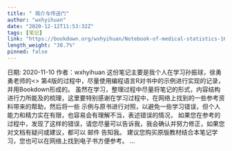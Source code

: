 ```yaml
---
title: " 简介与传送门"
author: "wxhyihuan"
date: "2020-12-12T11:53:32Z"
tags: [笔记]
link: "https://bookdown.org/wxhyihuan/Notebook-of-medical-statistics-1605856202966/"
length_weight: "30.7%"
pinned: false
---
```


日期: 2020-11-10 作者：wxhyihuan 这份笔记主要是我个人在学习孙振球，徐勇勇老师的<> 第4版的过程中，尽量使用编程语言R对书中的示例进行实现的记录， 并用Bookdown形成的。 虽然在学习，整理过程中尽量将笔记的形式，内容结构进行力所能及的梳理，这里要特别感谢在学习过程中，在网络上找到的一些参考资料带来的帮助，然后将一些 示例与原书进行对照，以避免一些学习错误，但个人能力和精力实在有限，也容易会有理解不当，表述错误的情况， 如果您在参考的过程中，发现了这样的错误，请您尽量可以告诉我，我会确认并努力修正，如果您对文档有疑问或建议，都可以 邮件 告知我。 建议您购买原版教材结合本笔记学习，您也可以在网络上找到电子书方便参考。 ...
